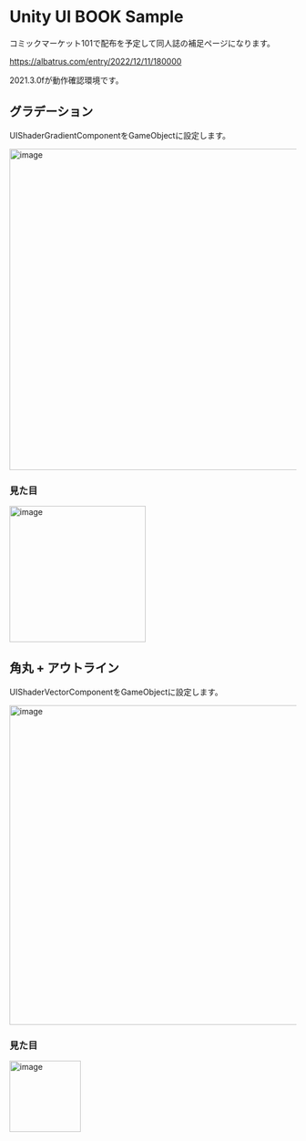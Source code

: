 # Unity UI BOOK Sample
コミックマーケット101で配布を予定して同人誌の補足ページになります。

https://albatrus.com/entry/2022/12/11/180000

2021.3.0fが動作確認環境です。

## グラデーション
UIShaderGradientComponentをGameObjectに設定します。

<img width="564" alt="image" src="https://user-images.githubusercontent.com/319724/209762077-38540f0e-e180-4142-a26e-5c3a4a94c6d6.png">

### 見た目

<img width="239" alt="image" src="https://user-images.githubusercontent.com/319724/209762286-f1d249fa-3522-4acc-95e5-cbbc78f83dac.png">

## 角丸 + アウトライン
UIShaderVectorComponentをGameObjectに設定します。

<img width="561" alt="image" src="https://user-images.githubusercontent.com/319724/209762463-c07719f1-c2fe-43b0-bff0-0a39afc249a9.png">

### 見た目
<img width="125" alt="image" src="https://user-images.githubusercontent.com/319724/209762509-9051a5d8-170e-4abe-8f3f-4813b0cc87ed.png">
